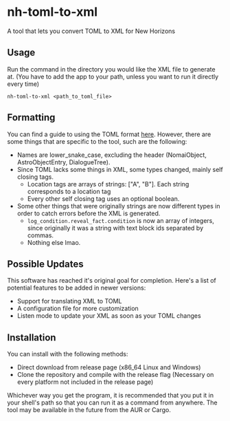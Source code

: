 # nh-toml-to-xml
A tool that lets you convert TOML to XML for New Horizons

## Usage

Run the command in the directory you would like the XML file to generate at.
(You have to add the app to your path, unless you want to run it directly every time)

`nh-toml-to-xml <path_to_toml_file>`

## Formatting

You can find a guide to using the TOML format [here](https://toml.io/en/v1.0.0). 
However, there are some things that are specific to the tool, such are the following:

- Names are lower_snake_case, excluding the header (NomaiObject, AstroObjectEntry, DialogueTree).
- Since TOML lacks some things in XML, some types changed, mainly self closing tags.
  - Location tags are arrays of strings: ["A", "B"]. Each string corresponds to a location tag
  - Every other self closing tag uses an optional boolean.
- Some other things that were originally strings are now different types in order to catch errors before the XML is generated.
  - `log_condition.reveal_fact.condition` is now an array of integers, since originally it was a string with text block ids
    separated by commas.
  - Nothing else lmao.

## Possible Updates

This software has reached it's original goal for completion. Here's a list of potential features to be added in newer versions:

- Support for translating XML to TOML
- A configuration file for more customization
- Listen mode to update your XML as soon as your TOML changes

## Installation

You can install with the following methods:

- Direct download from release page (x86_64 Linux and Windows)
- Clone the repository and compile with the release flag (Necessary on every platform not included in the release page)

Whichever way you get the program, it is recommended that you put it in your shell's path so that
you can run it as a command from anywhere. The tool may be available in the future from the AUR or Cargo.
